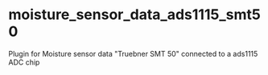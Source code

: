 # moisture_sensor_data_ads1115_smt50
Plugin for Moisture sensor data "Truebner SMT 50" connected to a ads1115 ADC chip